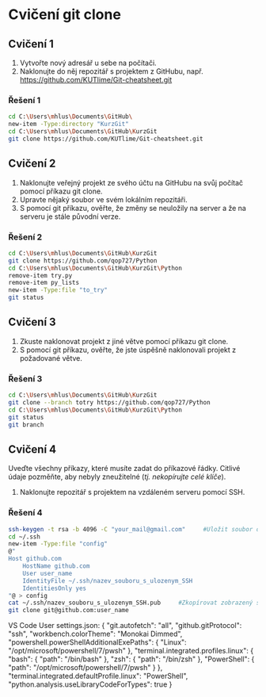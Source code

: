# Cvičení git clone

## Cvičení 1

1. Vytvořte nový adresář u sebe na počítači.
2. Naklonujte do něj repozitář s projektem z GitHubu, např. https://github.com/KUTlime/Git-cheatsheet.git

### Řešení 1

```bash
cd C:\Users\mhlus\Documents\GitHub\
new-item -Type:directory "KurzGit"
cd C:\Users\mhlus\Documents\GitHub\KurzGit
git clone https://github.com/KUTlime/Git-cheatsheet.git
```

## Cvičení 2

1. Naklonujte veřejný projekt ze svého účtu na GitHubu na svůj počítač pomocí příkazu git clone.
2. Upravte nějaký soubor ve svém lokálním repozitáři.
3. S pomocí git příkazu, ověřte, že změny se neuložily na server a že na serveru je stále původní verze.

### Řešení 2

```bash
cd C:\Users\mhlus\Documents\GitHub\KurzGit
git clone https://github.com/qop727/Python
cd C:\Users\mhlus\Documents\GitHub\KurzGit\Python
remove-item try.py
remove-item py_lists
new-item -Type:file "to_try"
git status
```

## Cvičení 3

1. Zkuste naklonovat projekt z jiné větve pomocí příkazu git clone.
2. S pomocí git příkazu, ověřte, že jste úspěšně naklonovali projekt z požadované větve.

### Řešení 3

```bash
cd C:\Users\mhlus\Documents\GitHub\KurzGit
git clone --branch totry https://github.com/qop727/Python
cd C:\Users\mhlus\Documents\GitHub\KurzGit\Python
git status
git branch
```

## Cvičení 4

Uveďte všechny příkazy, které musíte zadat do příkazové řádky. Citlivé údaje pozměňte, aby nebyly zneužitelné (_tj. nekopírujte celé klíče_).

1. Naklonujte repozitář s projektem na vzdáleném serveru pomocí SSH.

### Řešení 4

```bash
ssh-keygen -t rsa -b 4096 -C "your_mail@gmail.com"     #Uložit soubor do ~/.ssh/nazev_souboru_s_ulozenym_SSH
cd ~/.ssh
new-item -Type:file "config"
@"
Host github.com
    HostName github.com
    User user_name
    IdentityFile ~/.ssh/nazev_souboru_s_ulozenym_SSH
    IdentitiesOnly yes
"@ > config
cat ~/.ssh/nazev_souboru_s_ulozenym_SSH.pub     #Zkopírovat zobrazený ssh klíč do nastavení GitHub účtu
git clone git@github.com:user_name
```
VS Code User settings.json:
{
    "git.autofetch": "all",
    "github.gitProtocol": "ssh",
    "workbench.colorTheme": "Monokai Dimmed",
    "powershell.powerShellAdditionalExePaths": {
    "Linux": "/opt/microsoft/powershell/7/pwsh"
    },
    "terminal.integrated.profiles.linux": {
    "bash": {
        "path": "/bin/bash"
    },
    "zsh": {
        "path": "/bin/zsh"
    },
    "PowerShell": {
        "path": "/opt/microsoft/powershell/7/pwsh"
    }
    },
    "terminal.integrated.defaultProfile.linux": "PowerShell",
    "python.analysis.useLibraryCodeForTypes": true
}